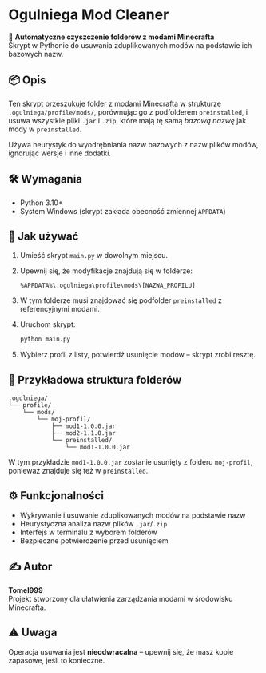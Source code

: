 
# Ogulniega Mod Cleaner

🧹 **Automatyczne czyszczenie folderów z modami Minecrafta**  
Skrypt w Pythonie do usuwania zduplikowanych modów na podstawie ich bazowych nazw.

## 📦 Opis

Ten skrypt przeszukuje folder z modami Minecrafta w strukturze `.ogulniega/profile/mods/`, porównując go z podfolderem `preinstalled`, i usuwa wszystkie pliki `.jar` i `.zip`, które mają tę samą *bazową nazwę* jak mody w `preinstalled`.

Używa heurystyk do wyodrębniania nazw bazowych z nazw plików modów, ignorując wersje i inne dodatki.

## 🛠️ Wymagania

- Python 3.10+
- System Windows (skrypt zakłada obecność zmiennej `APPDATA`)

## 🚀 Jak używać

1. Umieść skrypt `main.py` w dowolnym miejscu.
2. Upewnij się, że modyfikacje znajdują się w folderze:
   ```
   %APPDATA%\.ogulniega\profile\mods\[NAZWA_PROFILU]
   ```
3. W tym folderze musi znajdować się podfolder `preinstalled` z referencyjnymi modami.
4. Uruchom skrypt:

   ```bash
   python main.py
   ```

5. Wybierz profil z listy, potwierdź usunięcie modów – skrypt zrobi resztę.

## 📂 Przykładowa struktura folderów

```
.ogulniega/
└── profile/
    └── mods/
        └── moj-profil/
            ├── mod1-1.0.0.jar
            ├── mod2-1.1.0.jar
            └── preinstalled/
                └── mod1-1.0.0.jar
```

W tym przykładzie `mod1-1.0.0.jar` zostanie usunięty z folderu `moj-profil`, ponieważ znajduje się też w `preinstalled`.

## ⚙️ Funkcjonalności

- Wykrywanie i usuwanie zduplikowanych modów na podstawie nazw
- Heurystyczna analiza nazw plików `.jar`/`.zip`
- Interfejs w terminalu z wyborem folderów
- Bezpieczne potwierdzenie przed usunięciem

## ✍️ Autor

**Tomel999**  
Projekt stworzony dla ułatwienia zarządzania modami w środowisku Minecrafta.

## ⚠️ Uwaga

Operacja usuwania jest **nieodwracalna** – upewnij się, że masz kopie zapasowe, jeśli to konieczne.
